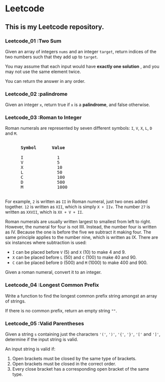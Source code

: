 # Leetcode
## This is my Leetcode repository.
### Leetcode_01 :Two Sum
<div>
  <p>
    Given an array of integers <code>nums</code> and an integer <code>target</code>, return indices of the two numbers such that they add up to <code>target</code>.
  </p>
  <p>
    You may assume that each input would have <strong>exactly one solution</strong> , and you may not use the same element twice.
  </p>
  <p>
    You can return the answer in any order.
  </p>
</div>

### Leetcode_02 :palindrome
<div>
  Given an integer <code>x</code>, return true if <code>x</code> is a <strong>palindrome</strong>, and false otherwise.
</div>

### Leetcode_03 :Roman to Integer
<div>
  <p>
    Roman numerals are represented by seven different symbols: 
    <code>I</code>,
    <code>V</code>,
    <code>X</code>,
    <code>L</code>,
    <code>D</code> and 
    <code>M</code>.
  </p>
  <pre>
    <strong>
      Symbol      Value 
    </strong>
      I             1
      V             5
      X             10
      L             50
      C             100
      D             500
      M             1000
  </pre>
  <p>
    For example, <code>2</code> is written as <code>II</code> in Roman numeral, just two ones added together. <code>12</code> is written as <code>XII</code>, which is simply <code>X + IIv</code>. The number <code>27</code> is written as <code>XXVII</code>, which is <code>XX + V + II</code>.
  </p>
  <p>
    Roman numerals are usually written largest to smallest from left to right. However, the numeral for four is not IIII. Instead, the number four is written as IV. Because the one is before the five we subtract it making four. The same principle applies to the number nine, which is written as IX. There are six instances where subtraction is used:
  </p>
  <ul>
    <li><code>I</code> can be placed before <code>V</code> (5) and <code>X</code> (10) to make 4 and 9. </li>
    <li><code>X</code> can be placed before <code>L</code> (50) and <code>C</code> (100) to make 40 and 90. </li>
    <li><code>C</code> can be placed before <code>D</code> (500) and <code>M</code> (1000) to make 400 and 900.</li>
  </ul>
  <p>
    Given a roman numeral, convert it to an integer.
  </p >
</div>    

### Leetcode_04 :Longest Common Prefix
<div>
  <p>
    Write a function to find the longest common prefix string amongst an array of strings.
  </p>
  <p>
    If there is no common prefix, return an empty string <code>""</code>.
  </p>
</div>

### Leetcode_05 :Valid Parentheses
<div>
  <p>
    Given a string <code>s</code> containing just the characters <code>'('</code>, <code>')'</code>, <code>'{'</code>, <code>'}'</code>, <code>'['</code> and <code>']'</code>, determine if the input string is valid.
  </p>
  <p>
    An input string is valid if:
  </p>
  <ol>
    <li>Open brackets must be closed by the same type of brackets.</li>
    <li>Open brackets must be closed in the correct order.</li>
    <li>Every close bracket has a corresponding open bracket of the same type.</li>
  </ol>
</div>














